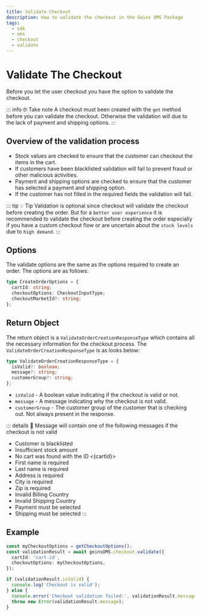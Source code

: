 ```yaml
---
title: Validate Checkout
description: How to validate the checkout in the Geins OMS Package
tags:
  - sdk
  - oms
  - checkout
  - validate
---
```


# Validate The Checkout

Before you let the user checkout you have the option to validate the checkout.

::: info :nerd_face: Take note
A checkout must been created with the `get` method before you can validate the checkout. Otherwise the validation will due to the lack of payment and shipping options.
:::

## Overview of the validation process

- Stock values are checked to ensure that the customer can checkout the items in the cart.
- If customers have been blacklisted validation will fail to prevent fraud or other malicious activities.
- Payment and shipping options are checked to ensure that the customer has selected a payment and shipping option.
- If the customer has not filled in the required fields the validation will fail.

::: tip :bulb: Tip
Validation is optional since checkout will validate the checkout before creating the order. But for a `better user experience` it is recommended to validate the checkout before creating the order especially if you have a custom checkout flow or are uncertain about the `stock levels` due to `high demand`.
:::

## Options

The validate options are the same as the options required to create an order. The options are as follows:

```typescript [@geins/types]
type CreateOrderOptions = {
  cartId: string;
  checkoutOptions: CheckoutInputType;
  checkoutMarketId?: string;
};
```

## Return Object

The return object is a `ValidateOrderCreationResponseType` which contains all the necessary information for the checkout process. The `ValidateOrderCreationResponseType` is as looks below:

```typescript [@geins/types]
type ValidateOrderCreationResponseType = {
  isValid?: boolean;
  message?: string;
  customerGroup?: string;
};
```

- `isValid` - A boolean value indicating if the checkout is valid or not.
- `message` - A message indicating why the checkout is not valid.
- `customerGroup` - The customer group of the customer that is checking out. Not always present in the response.

::: details :book: Message will contain one of the following messages if the checkout is not valid

- Customer is blacklisted
- Insufficient stock amount
- No cart was found with the ID <{cartId}>
- First name is required
- Last name is required
- Address is required
- City is required
- Zip is required
- Invalid Billing Country
- Invalid Shipping Country
- Payment must be selected
- Shipping must be selected
  :::

## Example

```typescript
const myCheckoutOptions = getCheckoutOptions();
const validationResult = await geinsOMS.checkout.validate({
  cartId: 'cart-id',
  checkoutOptions: myCheckoutOptions,
});

if (validationResult.isValid) {
  console.log('Checkout is valid');
} else {
  console.error('Checkout validation failed:', validationResult.message);
  throw new Error(validationResult.message);
}
```
